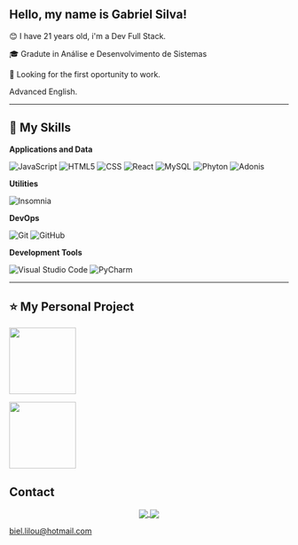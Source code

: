## Hello, my name is <strong>Gabriel Silva!</strong>

😊 I have 21 years old, i'm a Dev Full Stack.

🎓 Gradute in Análise e Desenvolvimento de Sistemas

💼 Looking for the first oportunity to work.

Advanced English.

----

## 🚀 My Skills

**Applications and Data**

  ![JavaScript](https://img.shields.io/badge/-JavaScript-333333?style=flat&logo=javascript)
  ![HTML5](https://img.shields.io/badge/-HTML5-333333?style=flat&logo=HTML5)
  ![CSS](https://img.shields.io/badge/-CSS-333333?style=flat&logo=CSS3&logoColor=1572B6)
  ![React](https://img.shields.io/badge/-React-333333?style=flat&logo=react)
  ![MySQL](https://img.shields.io/badge/-MySQL-333333?style=flat&logo=mysql)
  ![Phyton](https://camo.githubusercontent.com/cc663b44f5f2d7e674990fd054d828aae0e30ec8df36768e5f5552978da1cfdf/68747470733a2f2f696d672e736869656c64732e696f2f62616467652f2d507974686f6e2d3333333333333f7374796c653d666c6174266c6f676f3d707974686f6e)
  ![Adonis](https://img.shields.io/badge/-AdonisJS-333333?style=flat&logo=adonis)


**Utilities**

  ![Insomnia](https://img.shields.io/badge/-Insomnia-333333?style=flat&logo=insomnia)

**DevOps**

  ![Git](https://img.shields.io/badge/-Git-333333?style=flat&logo=git)
  ![GitHub](https://img.shields.io/badge/-GitHub-333333?style=flat&logo=github)

**Development Tools**

  ![Visual Studio Code](https://img.shields.io/badge/-Visual%20Studio%20Code-333333?style=flat&logo=visual-studio-code&logoColor=007ACC)
  ![PyCharm](https://img.shields.io/badge/-Pycharm-333333?style=flat&logo=pycharm)

---

## ⭐ My Personal Project

<p>
  <a href="https://github.com/GHSilva01/mcu-api">
    <img
      align="center"
      height="120em"
      src="https://github-readme-stats.vercel.app/api/pin/?username=GHSilva01&repo=mcu-api&theme=tokyonight">
    </img>
  </a>
</p>

<p>
  <a href="https://github.com/GHSilva01/themoviedb">
    <img
      align="center"
      height="120em"
      src="https://github-readme-stats.vercel.app/api/pin/?username=GHSilva01&repo=themoviedb&theme=tokyonight">
    </img>
  </a>
</p>


## Contact
<p align="center">
  <a href="https://www.instagram.com/gabrielh.fs/">
    <img
      align="center"
      src="https://img.shields.io/badge/Instagram-1C1C1C?style=for-the-badge&logo=instagram&logoColor=00FFFF"
    />
  </a>
  <a href="https://www.linkedin.com/in/ghsilva01/">
    <img
         align="center"
         src="https://img.shields.io/badge/LinkedIn-1C1C1C?style=for-the-badge&logo=linkedin&logoColor=00FFFF"
  </a>
</p>

biel.lilou@hotmail.com

